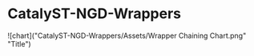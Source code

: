 # CatalyST-NGD-Wrappers

![chart]("CatalyST-NGD-Wrappers/Assets/Wrapper Chaining Chart.png" "Title")